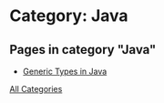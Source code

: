 # Category: Java

## Pages in category "Java"

- [Generic Types in Java](../blog\post\java\generic-types.md)

[All Categories](./index.md)

